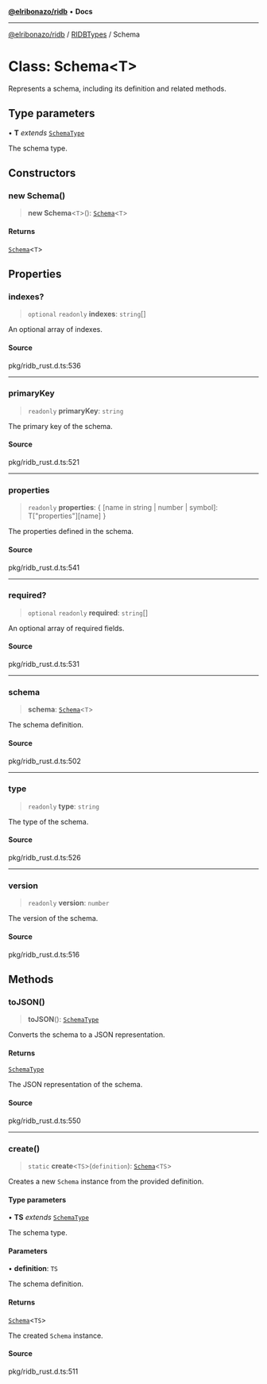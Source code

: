[**@elribonazo/ridb**](../../../README.md) • **Docs**

***

[@elribonazo/ridb](../../../README.md) / [RIDBTypes](../README.md) / Schema

# Class: Schema\<T\>

Represents a schema, including its definition and related methods.

## Type parameters

• **T** *extends* [`SchemaType`](../type-aliases/SchemaType.md)

The schema type.

## Constructors

### new Schema()

> **new Schema**\<`T`\>(): [`Schema`](Schema.md)\<`T`\>

#### Returns

[`Schema`](Schema.md)\<`T`\>

## Properties

### indexes?

> `optional` `readonly` **indexes**: `string`[]

An optional array of indexes.

#### Source

pkg/ridb\_rust.d.ts:536

***

### primaryKey

> `readonly` **primaryKey**: `string`

The primary key of the schema.

#### Source

pkg/ridb\_rust.d.ts:521

***

### properties

> `readonly` **properties**: \{ \[name in string \| number \| symbol\]: T\["properties"\]\[name\] \}

The properties defined in the schema.

#### Source

pkg/ridb\_rust.d.ts:541

***

### required?

> `optional` `readonly` **required**: `string`[]

An optional array of required fields.

#### Source

pkg/ridb\_rust.d.ts:531

***

### schema

> **schema**: [`Schema`](Schema.md)\<`T`\>

The schema definition.

#### Source

pkg/ridb\_rust.d.ts:502

***

### type

> `readonly` **type**: `string`

The type of the schema.

#### Source

pkg/ridb\_rust.d.ts:526

***

### version

> `readonly` **version**: `number`

The version of the schema.

#### Source

pkg/ridb\_rust.d.ts:516

## Methods

### toJSON()

> **toJSON**(): [`SchemaType`](../type-aliases/SchemaType.md)

Converts the schema to a JSON representation.

#### Returns

[`SchemaType`](../type-aliases/SchemaType.md)

The JSON representation of the schema.

#### Source

pkg/ridb\_rust.d.ts:550

***

### create()

> `static` **create**\<`TS`\>(`definition`): [`Schema`](Schema.md)\<`TS`\>

Creates a new `Schema` instance from the provided definition.

#### Type parameters

• **TS** *extends* [`SchemaType`](../type-aliases/SchemaType.md)

The schema type.

#### Parameters

• **definition**: `TS`

The schema definition.

#### Returns

[`Schema`](Schema.md)\<`TS`\>

The created `Schema` instance.

#### Source

pkg/ridb\_rust.d.ts:511
